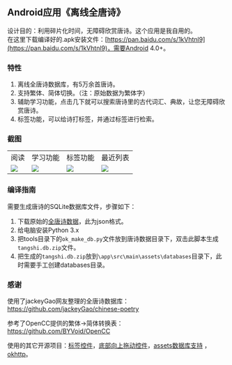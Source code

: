 ## Android应用《离线全唐诗》

设计目的：利用碎片化时间，无障碍欣赏唐诗。这个应用是我自用的。  
在这里下载编译好的.apk安装文件：[https://pan.baidu.com/s/1kVhtnl9](https://pan.baidu.com/s/1kVhtnl9)，需要Android 4.0+。
### 特性
1.  离线全唐诗数据库，有5万余首唐诗。  
2.  支持繁体、简体切换。（注：原始数据为繁体字）  
3.  辅助学习功能，点击几下就可以搜索唐诗里的古代词汇、典故，让您无障碍欣赏唐诗。  
4.  标签功能，可以给诗打标签，并通过标签进行检索。

### 截图
<table>
<tr>
<td>阅读</td><td>学习功能</td><td>标签功能</td><td>最近列表</td>
</tr>
<td><img src="https://raw.githubusercontent.com/animalize/pics/master/QuanTangshi/1.png" /></td>
<td><img src="https://raw.githubusercontent.com/animalize/pics/master/QuanTangshi/2.png" /></td>
<td><img src="https://raw.githubusercontent.com/animalize/pics/master/QuanTangshi/3.png" /></td>
<td><img src="https://raw.githubusercontent.com/animalize/pics/master/QuanTangshi/4.png" /></td>
</table>

### 编译指南
需要生成唐诗的SQLite数据库文件，步骤如下：
1.  下载原始的[全唐诗数据](https://github.com/jackeyGao/chinese-poetry)，此为json格式。
2.  给电脑安装Python 3.x
3.  把tools目录下的`ok_make_db.py`文件放到唐诗数据目录下，双击此脚本生成`tangshi.db.zip`文件。
4.  把生成的`tangshi.db.zip`放到`\app\src\main\assets\databases`目录下，此时需要手工创建databases目录。

### 感谢
使用了jackeyGao网友整理的全唐诗数据库：  
https://github.com/jackeyGao/chinese-poetry

参考了OpenCC提供的繁体->简体转换表：  
https://github.com/BYVoid/OpenCC

使用的其它开源项目：[标签控件](https://github.com/whilu/AndroidTagView)，[底部向上拖动控件](https://github.com/umano/AndroidSlidingUpPanel)，[assets数据库支持](https://github.com/jgilfelt/android-sqlite-asset-helper) ，[okhttp](https://github.com/square/okhttp)。
